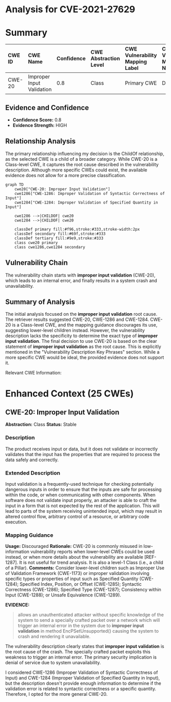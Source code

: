 # Analysis for CVE-2021-27629

# Summary
| CWE ID    | CWE Name                                                                           | Confidence | CWE Abstraction Level | CWE Vulnerability Mapping Label | CWE-Vulnerability Mapping Notes |
| :-------- | :--------------------------------------------------------------------------------- | :--------- | :---------------------- | :------------------------------ | :------------------------------ |
| CWE-20    | Improper Input Validation                                                         | 0.8        | Class                   | Primary CWE                     | Discouraged                   |

## Evidence and Confidence

*   **Confidence Score:** 0.8
*   **Evidence Strength:** HIGH

## Relationship Analysis
The primary relationship influencing my decision is the ChildOf relationship, as the selected CWE is a child of a broader category. While CWE-20 is a Class-level CWE, it captures the root cause described in the vulnerability description. Although more specific CWEs could exist, the available evidence does not allow for a more precise classification.

```mermaid
graph TD
    cwe20["CWE-20: Improper Input Validation"]
    cwe1286["CWE-1286: Improper Validation of Syntactic Correctness of Input"]
    cwe1284["CWE-1284: Improper Validation of Specified Quantity in Input"]

    cwe1286 -->|CHILDOF| cwe20
    cwe1284 -->|CHILDOF| cwe20
    
    classDef primary fill:#f96,stroke:#333,stroke-width:2px
    classDef secondary fill:#69f,stroke:#333
    classDef tertiary fill:#9e9,stroke:#333
    class cwe20 primary
    class cwe1286,cwe1284 secondary
```

## Vulnerability Chain
The vulnerability chain starts with **improper input validation** (CWE-20), which leads to an internal error, and finally results in a system crash and unavailability.

## Summary of Analysis
The initial analysis focused on the **improper input validation** root cause. The retriever results suggested CWE-20, CWE-1286 and CWE-1284.
CWE-20 is a Class-level CWE, and the mapping guidance discourages its use, suggesting lower-level children instead. However, the vulnerability description lacks the specificity to determine the exact type of **improper input validation**.
The final decision to use CWE-20 is based on the clear statement of **improper input validation** as the root cause. This is explicitly mentioned in the "Vulnerability Description Key Phrases" section.
While a more specific CWE would be ideal, the provided evidence does not support it.

Relevant CWE Information:

# Enhanced Context (25 CWEs)

## CWE-20: Improper Input Validation
**Abstraction:** Class
**Status:** Stable

### Description
The product receives input or data, but it does
        not validate or incorrectly validates that the input has the
        properties that are required to process the data safely and
        correctly.

### Extended Description
Input validation is a frequently-used technique for checking potentially dangerous inputs in order to ensure that the inputs are safe for processing within the code, or when communicating with other components. When software does not validate input properly, an attacker is able to craft the input in a form that is not expected by the rest of the application. This will lead to parts of the system receiving unintended input, which may result in altered control flow, arbitrary control of a resource, or arbitrary code execution.

### Mapping Guidance
**Usage:** Discouraged
**Rationale:** CWE-20 is commonly misused in low-information vulnerability reports when lower-level CWEs could be used instead, or when more details about the vulnerability are available [REF-1287]. It is not useful for trend analysis. It is also a level-1 Class (i.e., a child of a Pillar).
**Comments:** Consider lower-level children such as Improper Use of Validation Framework (CWE-1173) or improper validation involving specific types or properties of input such as Specified Quantity (CWE-1284); Specified Index, Position, or Offset (CWE-1285); Syntactic Correctness (CWE-1286); Specified Type (CWE-1287); Consistency within Input (CWE-1288); or Unsafe Equivalence (CWE-1289).

**EVIDENCE:**
> allows an unauthenticated attacker without specific knowledge of the system to send a specially crafted packet over a network which will trigger an internal error in the system due to **improper input validation** in method EncPSetUnsupported() causing the system to crash and rendering it unavailable.

The vulnerability description clearly states that **improper input validation** is the root cause of the crash. The specially crafted packet exploits this weakness to trigger an internal error. The primary security implication is denial of service due to system unavailability.

I considered CWE-1286 (Improper Validation of Syntactic Correctness of Input) and CWE-1284 (Improper Validation of Specified Quantity in Input), but the description doesn't provide enough information to determine if the validation error is related to syntactic correctness or a specific quantity. Therefore, I opted for the more general CWE-20.